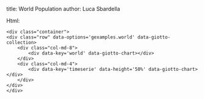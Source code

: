 title: World Population
author: Luca Sbardella


<div class="container">
<div class="row" data-options='gexamples.world' data-giotto-collection>
    <div class="col-md-8">
        <div data-key='world' data-giotto-chart></div>
    </div>
    <div class="col-md-4">
        <div data-key='slider' data-giotto-slider></div>
        <div><p class='text-center' ng-bind="year"></p></div>
        <div data-key='timeserie' data-height='50%' data-giotto-chart></div>
    </div>
</div>
</div>

Html:

    <div class="container">
    <div class="row" data-options='gexamples.world' data-giotto-collection>
        <div class="col-md-8">
            <div data-key='world' data-giotto-chart></div>
        </div>
        <div class="col-md-4">
            <div data-key='timeserie' data-height='50%' data-giotto-chart></div>
        </div>
    </div>
    </div>